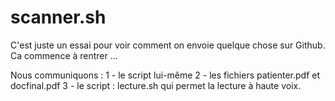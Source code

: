 # scanner.sh
C'est juste un essai pour voir comment on envoie quelque chose sur Github.
Ca commence à rentrer ...

Nous communiquons :
1 - le script lui-même
2 - les fichiers patienter.pdf et docfinal.pdf
3 - le script : lecture.sh qui permet la lecture à haute voix.
